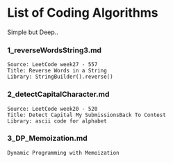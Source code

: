 # List of Coding Algorithms

Simple but Deep..

### 1_reverseWordsString3.md
```
Source: LeetCode week27 - 557
Title: Reverse Words in a String
Library: StringBuilder().reverse()
```

### 2_detectCapitalCharacter.md
```
Source: LeetCode week20 - 520
Title: Detect Capital My SubmissionsBack To Contest
Library: ascii code for alphabet
```

### 3_DP_Memoization.md
```
Dynamic Programming with Memoization
```

